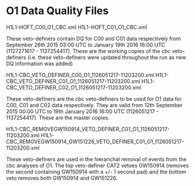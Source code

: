 # O1 Data Quality Files

H1L1-HOFT_C00_O1_CBC.xml 
H1L1-HOFT_C01_O1_CBC.xml

These veto-definers contain DQ for C00 and C01 data respectively from September 26th 2015 03:00 UTC to January 19th 2016 16:00 UTC (1127271617 - 1137254417). These are the working copies of the cbc veto-definers (i.e. these veto-definers were updated throughout the run as new DQ information was added)

H1L1-CBC_VETO_DEFINER_C00_O1_1126051217-11203200.xml
H1L1-CBC_VETO_DEFINER_C01_O1_1126051217-11203200.xml
H1L1-CBC_VETO_DEFINER_C02_O1_1126051217-11203200.xml

These veto-definers are the cbc veto-definers to be used for O1 data for C00, C01 and C02 data respectively. They are valid from 12th September 2015 00:00 UTC to 19th January 2016 16:00 UTC (1126051217 - 1137254417). These are the master copies.

H1L1-CBC_REMOVEGW150914_VETO_DEFINER_C01_O1_1126051217-11203200.xml
H1L1-CBC_REMOVEGW150914_GW151226_VETO_DEFINER_C01_O1_1126051217-11203200.xml

These veto-definers are used in the hierarichal removal of events from the cbc analyses of O1. The top veto-definer CAT2 vetoes GW150914 (removes the second containing GW150914 with a +/- 1 second pad) and the bottom veto removes both GW150914 and GW151226.
